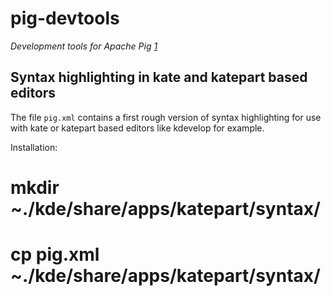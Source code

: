 pig-devtools
============

*Development tools for Apache Pig [1]*

Syntax highlighting in kate and katepart based editors
------------------------------------------------------
The file `pig.xml` contains a first rough version of syntax highlighting for use with kate or katepart based editors like kdevelop for example.

Installation:

# mkdir ~./kde/share/apps/katepart/syntax/
# cp pig.xml ~./kde/share/apps/katepart/syntax/

[1]: http://pig.apache.org/
